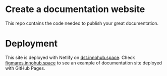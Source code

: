 # Create a documentation website
This repo contains the code needed to publish your great documentation.

# Deployment
This site is deployed with Netlify on [dst.innohub.space](https://dst.innohub.space). Check [figmares.innohub.space](https://figmares.innohub.space) to see an example of documentation site deployed with GitHub Pages.
